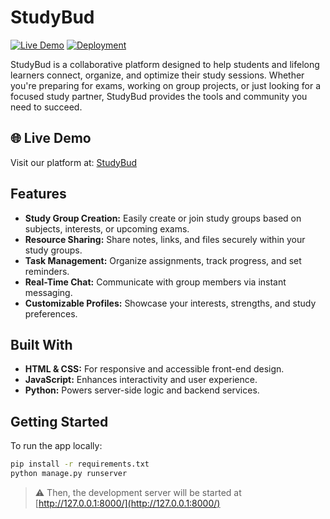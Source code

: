 # StudyBud

[![Live Demo](https://img.shields.io/badge/Live%20Demo-Available-green)](https://studybud-fz2w.onrender.com/)
[![Deployment](https://img.shields.io/badge/Deployed%20on-Render-blue)](https://studybud-fz2w.onrender.com/)

StudyBud is a collaborative platform designed to help students and lifelong learners connect, organize, and optimize their study sessions. Whether you're preparing for exams, working on group projects, or just looking for a focused study partner, StudyBud provides the tools and community you need to succeed.

## 🌐 Live Demo
Visit our platform at: [StudyBud]([https://bit.ly/Alum-Connect](https://studybud-fz2w.onrender.com/))

## Features

- **Study Group Creation:** Easily create or join study groups based on subjects, interests, or upcoming exams.
- **Resource Sharing:** Share notes, links, and files securely within your study groups.
- **Task Management:** Organize assignments, track progress, and set reminders.
- **Real-Time Chat:** Communicate with group members via instant messaging.
- **Customizable Profiles:** Showcase your interests, strengths, and study preferences.

## Built With

- **HTML & CSS:** For responsive and accessible front-end design.
- **JavaScript:** Enhances interactivity and user experience.
- **Python:** Powers server-side logic and backend services.

## Getting Started

To run the app locally:

```bash
pip install -r requirements.txt
python manage.py runserver
```

> ⚠ Then, the development server will be started at [http://127.0.0.1:8000/](http://127.0.0.1:8000/)
